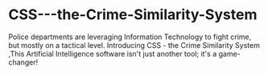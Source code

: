 # CSS---the-Crime-Similarity-System
Police departments are leveraging Information Technology to fight crime, but mostly on a tactical level.  Introducing CSS - the Crime Similarity System ,This Artificial Intelligence software isn't just another tool; it's a game-changer! 
